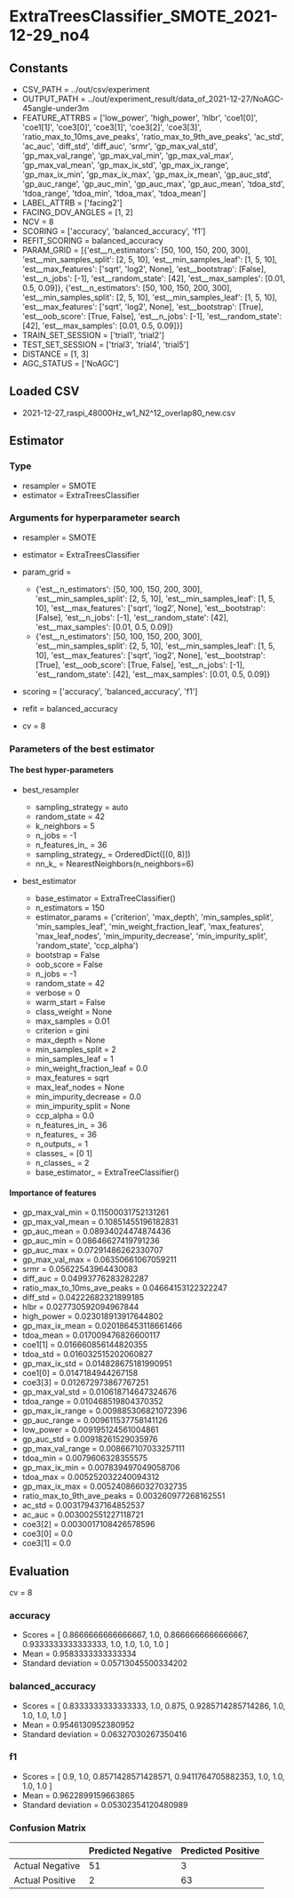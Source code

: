 # ExtraTreesClassifier_SMOTE_2021-12-29_no4
## Constants
- CSV_PATH = ../out/csv/experiment
- OUTPUT_PATH = ../out/experiment_result/data_of_2021-12-27/NoAGC-45angle-under3m
- FEATURE_ATTRBS = ['low_power', 'high_power', 'hlbr', 'coe1[0]', 'coe1[1]', 'coe3[0]', 'coe3[1]', 'coe3[2]', 'coe3[3]', 'ratio_max_to_10ms_ave_peaks', 'ratio_max_to_9th_ave_peaks', 'ac_std', 'ac_auc', 'diff_std', 'diff_auc', 'srmr', 'gp_max_val_std', 'gp_max_val_range', 'gp_max_val_min', 'gp_max_val_max', 'gp_max_val_mean', 'gp_max_ix_std', 'gp_max_ix_range', 'gp_max_ix_min', 'gp_max_ix_max', 'gp_max_ix_mean', 'gp_auc_std', 'gp_auc_range', 'gp_auc_min', 'gp_auc_max', 'gp_auc_mean', 'tdoa_std', 'tdoa_range', 'tdoa_min', 'tdoa_max', 'tdoa_mean']
- LABEL_ATTRB = ['facing2']
- FACING_DOV_ANGLES = [1, 2]
- NCV = 8
- SCORING = ['accuracy', 'balanced_accuracy', 'f1']
- REFIT_SCORING = balanced_accuracy
- PARAM_GRID = [{'est__n_estimators': [50, 100, 150, 200, 300], 'est__min_samples_split': [2, 5, 10], 'est__min_samples_leaf': [1, 5, 10], 'est__max_features': ['sqrt', 'log2', None], 'est__bootstrap': [False], 'est__n_jobs': [-1], 'est__random_state': [42], 'est__max_samples': [0.01, 0.5, 0.09]}, {'est__n_estimators': [50, 100, 150, 200, 300], 'est__min_samples_split': [2, 5, 10], 'est__min_samples_leaf': [1, 5, 10], 'est__max_features': ['sqrt', 'log2', None], 'est__bootstrap': [True], 'est__oob_score': [True, False], 'est__n_jobs': [-1], 'est__random_state': [42], 'est__max_samples': [0.01, 0.5, 0.09]}]
- TRAIN_SET_SESSION = ['trial1', 'trial2']
- TEST_SET_SESSION = ['trial3', 'trial4', 'trial5']
- DISTANCE = [1, 3]
- AGC_STATUS = ['NoAGC']

## Loaded CSV
- 2021-12-27_raspi_48000Hz_w1_N2^12_overlap80_new.csv

## Estimator
### Type
- resampler = SMOTE
- estimator = ExtraTreesClassifier

### Arguments for hyperparameter search
- resampler = SMOTE
- estimator = ExtraTreesClassifier
- param_grid = 
	- {'est__n_estimators': [50, 100, 150, 200, 300], 'est__min_samples_split': [2, 5, 10], 'est__min_samples_leaf': [1, 5, 10], 'est__max_features': ['sqrt', 'log2', None], 'est__bootstrap': [False], 'est__n_jobs': [-1], 'est__random_state': [42], 'est__max_samples': [0.01, 0.5, 0.09]}
	- {'est__n_estimators': [50, 100, 150, 200, 300], 'est__min_samples_split': [2, 5, 10], 'est__min_samples_leaf': [1, 5, 10], 'est__max_features': ['sqrt', 'log2', None], 'est__bootstrap': [True], 'est__oob_score': [True, False], 'est__n_jobs': [-1], 'est__random_state': [42], 'est__max_samples': [0.01, 0.5, 0.09]}

- scoring = ['accuracy', 'balanced_accuracy', 'f1']
- refit = balanced_accuracy
- cv = 8

### Parameters of the best estimator
#### The best hyper-parameters
- best_resampler
	- sampling_strategy = auto
	- random_state = 42
	- k_neighbors = 5
	- n_jobs = -1
	- n_features_in_ = 36
	- sampling_strategy_ = OrderedDict([(0, 8)])
	- nn_k_ = NearestNeighbors(n_neighbors=6)

- best_estimator
	- base_estimator = ExtraTreeClassifier()
	- n_estimators = 150
	- estimator_params = ('criterion', 'max_depth', 'min_samples_split', 'min_samples_leaf', 'min_weight_fraction_leaf', 'max_features', 'max_leaf_nodes', 'min_impurity_decrease', 'min_impurity_split', 'random_state', 'ccp_alpha')
	- bootstrap = False
	- oob_score = False
	- n_jobs = -1
	- random_state = 42
	- verbose = 0
	- warm_start = False
	- class_weight = None
	- max_samples = 0.01
	- criterion = gini
	- max_depth = None
	- min_samples_split = 2
	- min_samples_leaf = 1
	- min_weight_fraction_leaf = 0.0
	- max_features = sqrt
	- max_leaf_nodes = None
	- min_impurity_decrease = 0.0
	- min_impurity_split = None
	- ccp_alpha = 0.0
	- n_features_in_ = 36
	- n_features_ = 36
	- n_outputs_ = 1
	- classes_ = [0 1]
	- n_classes_ = 2
	- base_estimator_ = ExtraTreeClassifier()

#### Importance of features
- gp_max_val_min = 0.11500031752131261
- gp_max_val_mean = 0.10851455196182831
- gp_auc_mean = 0.08934024474874436
- gp_auc_min = 0.08646627419791236
- gp_auc_max = 0.07291486262330707
- gp_max_val_max = 0.06350661067059211
- srmr = 0.05622543964430083
- diff_auc = 0.04993776283282287
- ratio_max_to_10ms_ave_peaks = 0.04664153122322247
- diff_std = 0.04222682321899185
- hlbr = 0.027730592094967844
- high_power = 0.023018913917644802
- gp_max_ix_mean = 0.020186453118661466
- tdoa_mean = 0.017009476826600117
- coe1[1] = 0.016660856144820355
- tdoa_std = 0.016032515202060827
- gp_max_ix_std = 0.014828675181990951
- coe1[0] = 0.0147184944267158
- coe3[3] = 0.012672973867767251
- gp_max_val_std = 0.010618714647324676
- tdoa_range = 0.010468519804370352
- gp_max_ix_range = 0.009885306821072396
- gp_auc_range = 0.009611537758141126
- low_power = 0.009195124561004861
- gp_auc_std = 0.00918261529035976
- gp_max_val_range = 0.008667107033257111
- tdoa_min = 0.0079606328355575
- gp_max_ix_min = 0.007839497049058706
- tdoa_max = 0.005252032240094312
- gp_max_ix_max = 0.0052408660327032735
- ratio_max_to_9th_ave_peaks = 0.003260977268162551
- ac_std = 0.003179437164852537
- ac_auc = 0.003002551227118721
- coe3[2] = 0.0030017108426578596
- coe3[0] = 0.0
- coe3[1] = 0.0

## Evaluation
cv = 8
### accuracy
- Scores = [ 0.8666666666666667, 1.0, 0.8666666666666667, 0.9333333333333333, 1.0, 1.0, 1.0, 1.0 ]
- Mean = 0.9583333333333334
- Standard deviation = 0.05713045500334202

### balanced_accuracy
- Scores = [ 0.8333333333333333, 1.0, 0.875, 0.9285714285714286, 1.0, 1.0, 1.0, 1.0 ]
- Mean = 0.9546130952380952
- Standard deviation = 0.06327030267350416

### f1
- Scores = [ 0.9, 1.0, 0.8571428571428571, 0.9411764705882353, 1.0, 1.0, 1.0, 1.0 ]
- Mean = 0.9622899159663865
- Standard deviation = 0.05302354120480989

### Confusion Matrix
|  | Predicted Negative | Predicted Positive |
| --- | --- | --- |
| Actual Negative | 51 | 3 |
| Actual Positive | 2 | 63 |

      